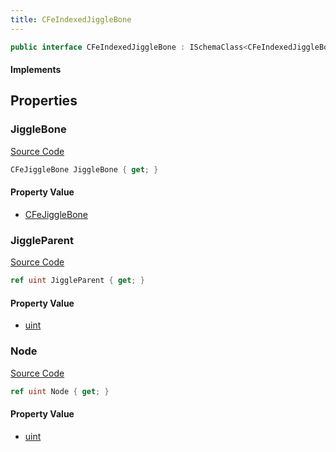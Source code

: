 ```yaml
---
title: CFeIndexedJiggleBone
---
```


```csharp
public interface CFeIndexedJiggleBone : ISchemaClass<CFeIndexedJiggleBone>, ISchemaField, ISchemaClass, INativeHandle
```

#### Implements

## Properties

### JiggleBone

[Source Code](https://github.com/swiftly-solution/swiftlys2/blob/beta/managed/src/SwiftlyS2.Generated/Schemas/Interfaces/CFeIndexedJiggleBone.cs#L20)

```csharp
CFeJiggleBone JiggleBone { get; }
```

#### Property Value

- [CFeJiggleBone](/docs/api/shared/schemadefinitions/cfejigglebone)

### JiggleParent

[Source Code](https://github.com/swiftly-solution/swiftlys2/blob/beta/managed/src/SwiftlyS2.Generated/Schemas/Interfaces/CFeIndexedJiggleBone.cs#L18)

```csharp
ref uint JiggleParent { get; }
```

#### Property Value

- [uint](https://learn.microsoft.com/dotnet/api/system.uint32)

### Node

[Source Code](https://github.com/swiftly-solution/swiftlys2/blob/beta/managed/src/SwiftlyS2.Generated/Schemas/Interfaces/CFeIndexedJiggleBone.cs#L16)

```csharp
ref uint Node { get; }
```

#### Property Value

- [uint](https://learn.microsoft.com/dotnet/api/system.uint32)


